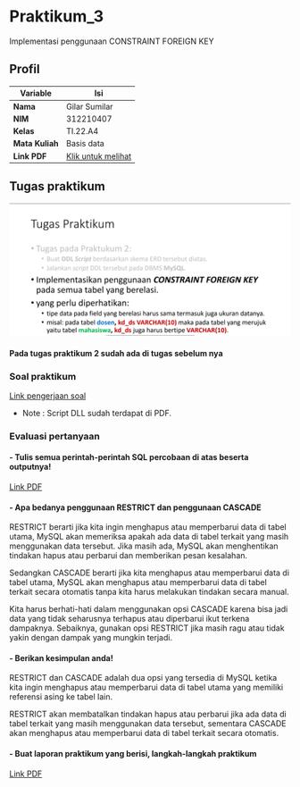 # Praktikum_3
Implementasi penggunaan CONSTRAINT FOREIGN KEY

## Profil
| Variable | Isi |
| -------- | --- |
| **Nama** | Gilar Sumilar |
| **NIM** | 312210407 |
| **Kelas** | TI.22.A4 |
| **Mata Kuliah** | Basis data |
| **Link PDF** | [Klik untuk melihat](https://github.com/GilarSumilar/Praktikum_3/blob/main/Laporan%20Praktikum_3.pdf) |


## Tugas praktikum
![Image](Gambar/Gambar1.png)

#### Pada tugas praktikum 2 sudah ada di tugas sebelum nya 
### Soal praktikum
[Link pengerjaan soal](https://github.com/GilarSumilar/Praktikum_3/blob/main/Laporan%20Praktikum_3.pdf)
- Note : Script DLL sudah terdapat di PDF.

### Evaluasi pertanyaan
#### - Tulis semua perintah-perintah SQL percobaan di atas beserta outputnya!
  [Link PDF](https://github.com/GilarSumilar/Praktikum_3/blob/main/Laporan%20Praktikum_3.pdf)
#### - Apa bedanya penggunaan RESTRICT dan penggunaan CASCADE

RESTRICT berarti jika kita ingin menghapus atau memperbarui data di tabel utama, MySQL akan memeriksa apakah ada data di tabel terkait yang masih menggunakan data tersebut. Jika masih ada, MySQL akan menghentikan tindakan hapus atau perbarui dan memberikan pesan kesalahan.

Sedangkan CASCADE berarti jika kita menghapus atau memperbarui data di tabel utama, MySQL akan menghapus atau memperbarui data di tabel terkait secara otomatis tanpa kita harus melakukan tindakan secara manual.

Kita harus berhati-hati dalam menggunakan opsi CASCADE karena bisa jadi data yang tidak seharusnya terhapus atau diperbarui ikut terkena dampaknya. Sebaiknya, gunakan opsi RESTRICT jika masih ragu atau tidak yakin dengan dampak yang mungkin terjadi.
       
#### - Berikan kesimpulan anda!
RESTRICT dan CASCADE adalah dua opsi yang tersedia di MySQL ketika kita ingin menghapus atau memperbarui data di tabel utama yang memiliki referensi asing ke tabel lain.

RESTRICT akan membatalkan tindakan hapus atau perbarui jika ada data di tabel terkait yang masih menggunakan data tersebut, sementara CASCADE akan menghapus atau memperbarui data di tabel terkait secara otomatis.

#### - Buat laporan praktikum yang berisi, langkah-langkah praktikum
[Link PDF](https://github.com/GilarSumilar/Praktikum_3/blob/main/Laporan%20Praktikum_3.pdf)
